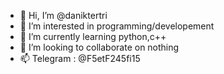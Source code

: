 - 👋 Hi, I’m @daniktertri
- 👀 I’m interested in programming/developement 
- 🌱 I’m currently learning python,c++
- 💞️ I’m looking to collaborate on nothing
- 📫 Telegram : @F5etF245fi15

<!---
daniktertri/daniktertri is a ✨ special ✨ repository because its `README.md` (this file) appears on your GitHub profile.
You can click the Preview link to take a look at your changes.
--->
